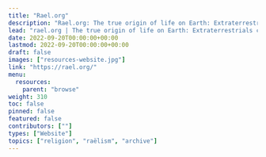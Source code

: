```yaml
---
title: "Rael.org"
description: "Rael.org: The true origin of life on Earth: Extraterrestrials created us in their image"
lead: "rael.org | The true origin of life on Earth: Extraterrestrials created us in their image"
date: 2022-09-20T00:00:00+00:00
lastmod: 2022-09-20T00:00:00+00:00
draft: false
images: ["resources-website.jpg"]
link: "https://rael.org/"
menu:
  resources:
    parent: "browse"
weight: 310
toc: false
pinned: false
featured: false
contributors: [""]
types: ["Website"]
topics: ["religion", "raëlism", "archive"]
---
```

